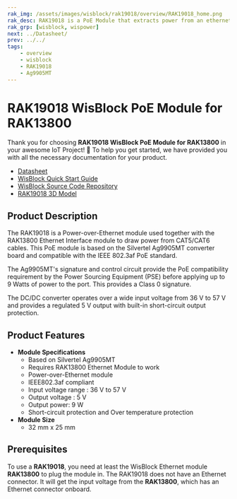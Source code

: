 ```yaml
---
rak_img: /assets/images/wisblock/rak19018/overview/RAK19018_home.png
rak_desc: RAK19018 is a PoE Module that extracts power from an ethernet cable. This module is based on the Silvertel Ag9905MT converter board and compatible with the IEEE 802.3af PoE standard.
rak_grp: [wisblock, wispower]
next: ../Datasheet/
prev: ../../
tags:
    - overview
    - wisblock
    - RAK19018
    - Ag9905MT
---
```


# RAK19018 WisBlock PoE Module for RAK13800

Thank you for choosing **RAK19018 WisBlock PoE Module for RAK13800** in your awesome IoT Project! 🎉 To help you get started, we have provided you with all the necessary documentation for your product.

* [Datasheet](../Datasheet/)
* <a href="../../Quickstart/" target="_blank">WisBlock Quick Start Guide</a>
* [WisBlock Source Code Repository](https://github.com/RAKWireless/WisBlock/)
* [RAK19018 3D Model](https://downloads.rakwireless.com/3D_File/WisBlock/3D_RAK19018.stp)

## Product Description

The RAK19018 is a Power-over-Ethernet module used together with the RAK13800 Ethernet Interface module to draw power from CAT5/CAT6 cables. This PoE module is based on the Silvertel Ag9905MT converter board and compatible with the IEEE 802.3af PoE standard. 

The Ag9905MT's signature and control circuit provide the PoE compatibility requirement by the Power Sourcing Equipment (PSE) before applying up to 9&nbsp;Watts of power to the port. This provides a Class 0 signature.

The DC/DC converter operates over a wide input voltage from 36&nbsp;V to 57&nbsp;V and provides a regulated 5&nbsp;V output with built-in short-circuit output protection.

## Product Features

* **Module Specifications**
    * Based on Silvertel Ag9905MT
    * Requires RAK13800 Ethernet Module to work
    * Power-over-Ethernet module
    * IEEE802.3af compliant
    * Input voltage range : 36&nbsp;V to 57&nbsp;V
    * Output voltage : 5&nbsp;V
    * Output power: 9&nbsp;W
    * Short-circuit protection and Over temperature protection
* **Module Size**
    * 32&nbsp;mm x 25&nbsp;mm


## Prerequisites

To use a **RAK19018**, you need at least the WisBlock Ethernet module **RAK13800** to plug the module in. The RAK19018 does not have an Ethernet connector. It will get the input voltage from the **RAK13800**, which has an Ethernet connector onboard.

